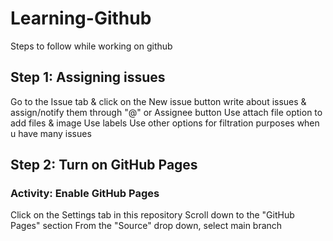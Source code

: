 # Learning-Github
Steps to follow while working on github
## Step 1: Assigning issues
Go to the Issue tab & click on the New issue button
write about issues & assign/notify them through "@" or Assignee button
Use attach file option to add files & image
Use labels
Use other options for filtration purposes when u have many issues
## Step 2: Turn on GitHub Pages
### Activity: Enable GitHub Pages
Click on the Settings tab in this repository
Scroll down to the "GitHub Pages" section
From the "Source" drop down, select main branch
